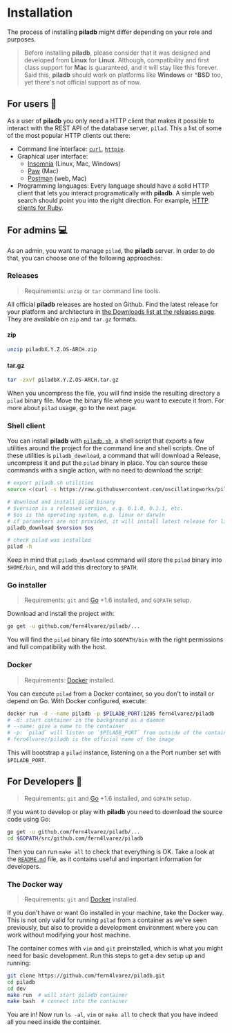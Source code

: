 # Installation

The process of installing **piladb** might differ depending on your role and purposes.

> Before installing **piladb**, please consider that it was designed and developed from **Linux** for **Linux**. Although, compatibility and first class support for **Mac** is guaranteed, and it will stay like this forever. Said this, **piladb** should work on platforms like **Windows** or ***BSD** too, yet there's not official support as of now.


## For users 🙋

As a user of **piladb** you only need a HTTP client that makes it possible to interact with the REST API of the database server, `pilad`. This a list of some of the most popular HTTP clients out there:

* Command line interface: [`curl`](https://curl.haxx.se/), [`httpie`](https://httpie.org/).
* Graphical user interface:
  * [Insomnia](https://insomnia.rest/) (Linux, Mac, Windows)
  * [Paw](https://paw.cloud/) (Mac)
  * [Postman](https://www.getpostman.com/) (web, Mac)
* Programming languages: Every language should have a solid HTTP client that lets you interact programatically with **piladb**. A simple web search should point you into the right direction. For example, [HTTP clients for Ruby](http://lmgtfy.com/?q=ruby+http+client).

## For admins 💻

As an admin, you want to manage `pilad`, the **piladb** server. In order to do that, you can choose one of the following approaches:

### Releases

> Requirements: `unzip` or `tar` command line tools.

All official **piladb** releases are hosted on Github. Find the latest release for your platform and architecture in [the Downloads list at the releases page](https://github.com/fern4lvarez/piladb/releases/latest). They are available on `zip` and `tar.gz` formats.

#### zip

```bash
unzip piladbX.Y.Z.OS-ARCH.zip
```

#### tar.gz

```bash
tar -zxvf piladbX.Y.Z.OS-ARCH.tar.gz
```

When you uncompress the file, you will find inside the resulting directory a `pilad` binary file. Move the binary file where you want to execute it from. For more about `pilad` usage, go to the next page.

### Shell client

You can install **piladb** with [`piladb.sh`](https://github.com/oscillatingworks/piladb-sh), a shell script that exports a few utilities around the project for the command line and shell scripts. One of these utilities is `piladb_download`, a command that will download a Release, uncompress it and put the `pilad` binary in place. You can source these commands with a single action, with no need to download the script:

```bash
# export piladb.sh utilities
source <(curl -s https://raw.githubusercontent.com/oscillatingworks/piladb-sh/master/piladb.sh)

# download and install pilad binary
# $version is a released version, e.g. 0.1.0, 0.1.1, etc.
# $os is the operating system, e.g. linux or darwin
# if parameters are not provided, it will install latest release for linux
piladb_download $version $os

# check pilad was installed
pilad -h
```

Keep in mind that `piladb_download` command will store the `pilad` binary into `$HOME/bin`, and will add this directory to `$PATH`.

### Go installer

> Requirements: `git` and [Go](https://golang.org/dl/) +1.6 installed, and `GOPATH` setup.

Download and install the project with:

```bash
go get -u github.com/fern4lvarez/piladb/...
```

You will find the `pilad` binary file into `$GOPATH/bin` with the right permissions and full compatibility with the host.

### Docker

> Requirements: [Docker](https://www.docker.com/products/overview) installed.

You can execute `pilad` from a Docker container, so you don't to install or depend on Go. With Docker configured, execute:

```bash
docker run -d --name piladb -p $PILADB_PORT:1205 fern4lvarez/piladb
# -d: start container in the background as a daemon
# --name: give a name to the container
# -p: `pilad` will listen on `$PILADB_PORT` from outside of the container
# fern4lvarez/piladb is the official name of the image
```

This will bootstrap a `pilad` instance, listening on a the Port number set with `$PILADB_PORT`.

## For Developers 🔧

> Requirements: `git` and [Go](https://golang.org/dl/) +1.6 installed, and `GOPATH` setup.

If you want to develop or play with **piladb** you need to download the source code using Go:

```bash
go get -u github.com/fern4lvarez/piladb/...
cd $GOPATH/src/github.com/fern4lvarez/piladb
```

Then you can run `make all` to check that everything is OK. Take a look at the [`README.md`](https://github.com/fern4lvarez/piladb/blob/master/README.md) file, as it contains useful and important information for developers.

### The Docker way

> Requirements: `git` and [Docker](https://www.docker.com/products/overview) installed.

If you don't have or want Go installed in your machine, take the Docker way. This is not only valid for running `pilad` from a container as we've seen previously, but also to provide a development environment where you can work without modifying your host machine.

The container comes with `vim` and `git` preinstalled, which is what you might need for basic development. Run this steps to get a dev setup up and running:

```bash
git clone https://github.com/fern4lvarez/piladb.git
cd piladb
cd dev
make run  # will start piladb container
make bash  # connect into the container
```

You are in! Now run `ls -al`, `vim` or `make all` to check that you have indeed all you need inside the container.













